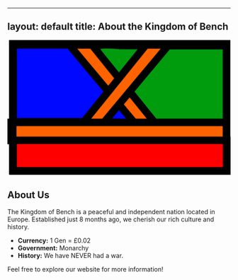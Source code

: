 
---
layout: default
title: About the Kingdom of Bench
---

![Flag](/docs/assets/Bench.png)

## About Us

The Kingdom of Bench is a peaceful and independent nation located in Europe. Established just 8 months ago, we cherish our rich culture and history.

- **Currency:** 1 Gen = £0.02
- **Government:** Monarchy
- **History:** We have NEVER had a war.

Feel free to explore our website for more information!
